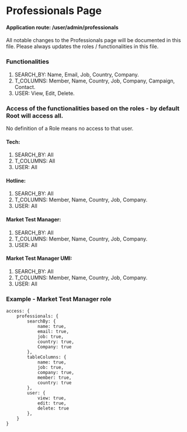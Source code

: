 # Professionals Page

#### Application route: /user/admin/professionals

All notable changes to the Professionals page will be documented in this file. 
Please always updates the roles / functionalities in this file. 

### Functionalities

1. SEARCH_BY: Name, Email, Job, Country, Company.
2. T_COLUMNS: Member, Name, Country, Job, Company, Campaign, Contact.   
3. USER: View, Edit, Delete. 

### Access of the functionalities based on the roles - by default Root will access all.

No definition of a Role means no access to that user.

#### Tech:

1. SEARCH_BY: All
2. T_COLUMNS: All
3. USER: All

#### Hotline:

1. SEARCH_BY: All
2. T_COLUMNS: Member, Name, Country, Job, Company.
3. USER: All

#### Market Test Manager:

1. SEARCH_BY: All
2. T_COLUMNS: Member, Name, Country, Job, Company.
3. USER: All

#### Market Test Manager UMI:

1. SEARCH_BY: All
2. T_COLUMNS: Member, Name, Country, Job, Company.
3. USER: All

### Example - Market Test Manager role

```
access: { 
    professionals: { 
        searchBy: { 
            name: true, 
            email: true, 
            job: true, 
            country: true,
            Company: true
        }, 
        tableColumns: { 
            name: true, 
            job: true, 
            company: true, 
            member: true, 
            country: true 
        }, 
        user: { 
            view: true, 
            edit: true, 
            delete: true
        },
    } 
}

```
